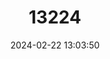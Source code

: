 ---
title: "13224"
category: "Mesodon archeri"
draft: false
date: 2024-02-22 13:03:50
languages:
  English: ["Archer's Toothed Land Snail"]
---